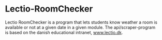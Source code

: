 # Lectio-RoomChecker
Lectio RoomChecker is a program that lets students know weather a room is available or not at a given date in a given module. The api/scraper-program is based on the danish educational intranet, www.lectio.dk. 
